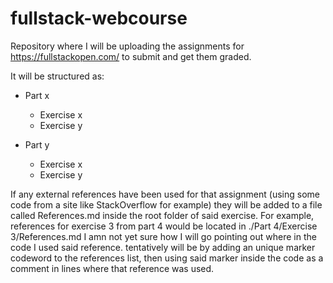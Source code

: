 # fullstack-webcourse
Repository where I will be uploading the assignments for https://fullstackopen.com/ to submit and get them graded.

It will be structured as:
- Part x
    - Exercise x
    - Exercise y

- Part y
    - Exercise x
    - Exercise y

If any external references have been used for that assignment (using some code from a site like StackOverflow for example) they will be added to a file called References.md inside the root folder of said exercise. For example, references for exercise 3 from part 4 would be located in ./Part 4/Exercise 3/References.md I amn not yet sure how I will go pointing out where in the code I used said reference. tentatively will be by adding an unique marker codeword to the references list, then using said marker inside the code as a comment in lines where that reference was used.
